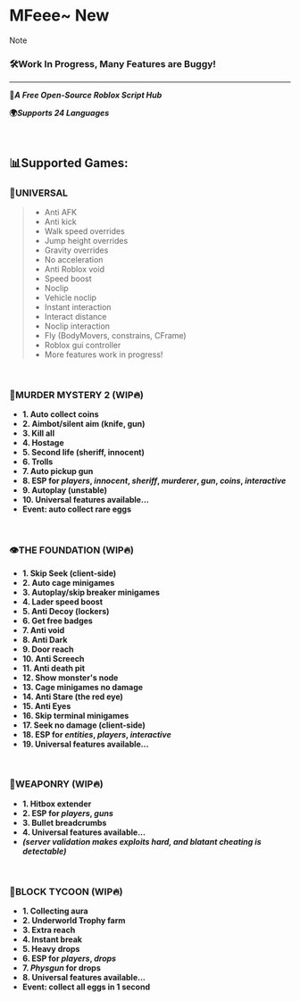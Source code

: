 # MFeee~ New

>[!NOTE]
>### 🛠️Work In Progress, Many Features are Buggy!

---

**🚀*A Free Open-Source Roblox Script Hub***

**🌍*Supports 24 Languages***

<br>

## 📊Supported Games:
### 🧩UNIVERSAL
>- Anti AFK
>- Anti kick
>- Walk speed overrides
>- Jump height overrides
>- Gravity overrides
>- No acceleration
>- Anti Roblox void
>- Speed boost
>- Noclip
>- Vehicle noclip
>- Instant interaction
>- Interact distance
>- Noclip interaction
>- Fly (BodyMovers, constrains, CFrame)
>- Roblox gui controller
>- More features work in progress!

<br>

### 🔪MURDER MYSTERY 2 (WIP🔥)
- **1. Auto collect coins**
- **2. Aimbot/silent aim (knife, gun)**
- **3. Kill all**
- **4. Hostage**
- **5. Second life (sheriff, innocent)**
- **6. Trolls**
- **7. Auto pickup gun**
- **8. ESP for *players*, *innocent*, *sheriff*, *murderer*, *gun*, *coins*, *interactive***
- **9. Autoplay (unstable)**
- **10. Universal features available...**
- **Event: auto collect rare eggs**
<br>

### 👁️THE FOUNDATION (WIP🔥)
- **1. Skip Seek (client-side)**
- **2. Auto cage minigames**
- **3. Autoplay/skip breaker minigames**
- **4. Lader speed boost**
- **5. Anti Decoy (lockers)**
- **6. Get free badges**
- **7. Anti void**
- **8. Anti Dark**
- **9. Door reach**
- **10. Anti Screech**
- **11. Anti death pit**
- **12. Show monster's node**
- **13. Cage minigames no damage**
- **14. Anti Stare (the red eye)**
- **15. Anti Eyes**
- **16. Skip terminal minigames**
- **17. Seek no damage (client-side)**
- **18. ESP for *entities*, *players*, *interactive***
- **19. Universal features available...**
<br>

### 🔫WEAPONRY (WIP🔥)
- **1. Hitbox extender**
- **2. ESP for *players*, *guns***
- **3. Bullet breadcrumbs**
- **4. Universal features available...**
- ***(server validation makes exploits hard, and blatant cheating is detectable)***
<br>

### 🧱BLOCK TYCOON (WIP🔥)
- **1. Collecting aura**
- **2. Underworld Trophy farm**
- **3. Extra reach**
- **4. Instant break**
- **5. Heavy drops**
- **6. ESP for *players*, *drops***
- **7. *Physgun* for drops**
- **8. Universal features available...**
- **Event: collect all eggs in 1 second**
<br>